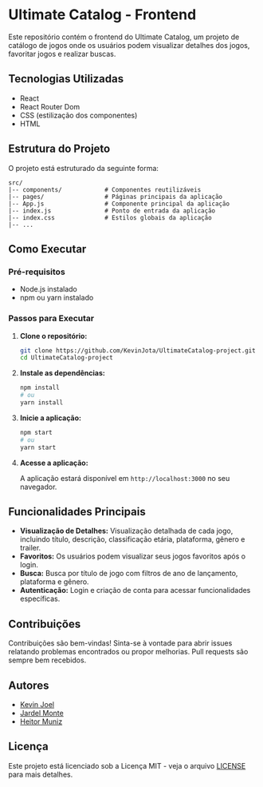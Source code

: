 # Ultimate Catalog - Frontend

Este repositório contém o frontend do Ultimate Catalog, um projeto de catálogo de jogos onde os usuários podem visualizar detalhes dos jogos, favoritar jogos e realizar buscas.

## Tecnologias Utilizadas

- React
- React Router Dom
- CSS (estilização dos componentes)
- HTML

## Estrutura do Projeto

O projeto está estruturado da seguinte forma:

```
src/
|-- components/            # Componentes reutilizáveis
|-- pages/                 # Páginas principais da aplicação
|-- App.js                 # Componente principal da aplicação
|-- index.js               # Ponto de entrada da aplicação
|-- index.css              # Estilos globais da aplicação
|-- ...
```

## Como Executar

### Pré-requisitos

- Node.js instalado
- npm ou yarn instalado

### Passos para Executar

1. **Clone o repositório:**

   ```bash
   git clone https://github.com/KevinJota/UltimateCatalog-project.git
   cd UltimateCatalog-project
   ```

2. **Instale as dependências:**

   ```bash
   npm install
   # ou
   yarn install
   ```

3. **Inicie a aplicação:**

   ```bash
   npm start
   # ou
   yarn start
   ```

4. **Acesse a aplicação:**

   A aplicação estará disponível em `http://localhost:3000` no seu navegador.

## Funcionalidades Principais

- **Visualização de Detalhes:** Visualização detalhada de cada jogo, incluindo título, descrição, classificação etária, plataforma, gênero e trailer.
- **Favoritos:** Os usuários podem visualizar seus jogos favoritos após o login.
- **Busca:** Busca por título de jogo com filtros de ano de lançamento, plataforma e gênero.
- **Autenticação:** Login e criação de conta para acessar funcionalidades específicas.

## Contribuições

Contribuições são bem-vindas! Sinta-se à vontade para abrir issues relatando problemas encontrados ou propor melhorias. Pull requests são sempre bem recebidos.

## Autores

- [Kevin Joel](https://github.com/KevinJota)
- [Jardel Monte](https://github.com/Jardel-Monte)
- [Heitor Muniz](https://github.com/Jardel-Monte)

## Licença

Este projeto está licenciado sob a Licença MIT - veja o arquivo [LICENSE](LICENSE) para mais detalhes.
